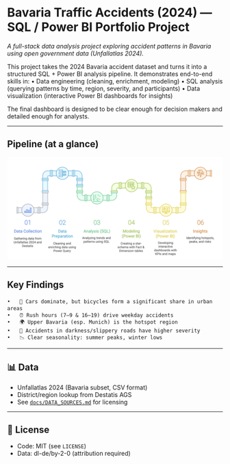 # Bavaria Traffic Accidents (2024) — SQL / Power BI Portfolio Project
*A full-stack data analysis project exploring accident patterns in Bavaria using open government data (Unfallatlas 2024).*

This project takes the 2024 Bavaria accident dataset and turns it into a structured SQL + Power BI analysis pipeline.
It demonstrates end-to-end skills in:
	•	Data engineering (cleaning, enrichment, modeling)
	•	SQL analysis (querying patterns by time, region, severity, and participants)
	•	Data visualization (interactive Power BI dashboards for insights)

The final dashboard is designed to be clear enough for decision makers and detailed enough for analysts.

---

## Pipeline (at a glance)

![Data Pipeline](docs/pipeline.png)

---

## Key Findings
	•	🚗 Cars dominate, but bicycles form a significant share in urban areas
	•	⏰ Rush hours (7–9 & 16–19) drive weekday accidents
	•	🌍 Upper Bavaria (esp. Munich) is the hotspot region
	•	🌙 Accidents in darkness/slippery roads have higher severity
	•	📉 Clear seasonality: summer peaks, winter lows
  
---
## 📊 Data
- Unfallatlas 2024 (Bavaria subset, CSV format)  
- District/region lookup from Destatis AGS
- See [`docs/DATA_SOURCES.md`](docs/DATA_SOURCES.md) for licensing  

---

## 📄 License
- Code: MIT (see `LICENSE`)  
- Data: dl-de/by-2-0 (attribution required)
